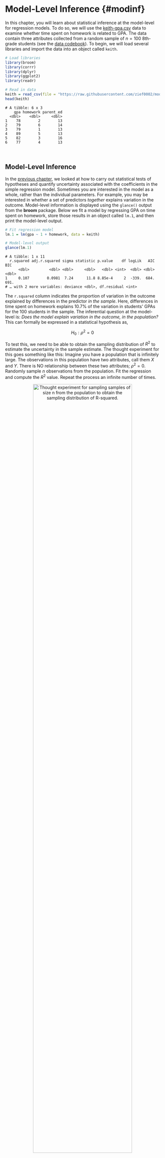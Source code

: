 # Model-Level Inference {#modinf}




In this chapter, you will learn about statistical inference at the model-level for regression models. To do so, we will use the [keith-gpa.csv](https://raw.githubusercontent.com/zief0002/modeling/master/data/keith-gpa.csv) data to examine whether time spent on homework is related to GPA. The data contain three attributes collected from a random sample of $n=100$ 8th-grade students (see the [data codebook](http://zief0002.github.io/epsy-8251/codebooks/keith-gpa.html)). To begin, we will load several libraries and import the data into an object called `keith`. 


```r
# Load libraries
library(broom)
library(corrr)
library(dplyr)
library(ggplot2)
library(readr)

# Read in data
keith = read_csv(file = "https://raw.githubusercontent.com/zief0002/modeling/master/data/keith-gpa.csv")
head(keith)
```

```
# A tibble: 6 x 3
    gpa homework parent_ed
  <dbl>    <dbl>     <dbl>
1    78        2        13
2    79        6        14
3    79        1        13
4    89        5        13
5    82        3        16
6    77        4        13
```

<br />


## Model-Level Inference

In the [previous chapter](#coefinf), we looked at how to carry out statistical tests of hypotheses and quantify uncertainty associated with the coefficients in the simple regression model. Sometimes you are interested in the model as a whole, rather than the individual parameters. For example, you may be interested in whether a set of predictors *together* explains variation in the outcome. Model-level information is displayed using the `glance()` output from the **broom** package. Below we fit a model by regressing GPA on time spent on homework, store those results in an object called `lm.1`, and then print the model-level output.


```r
# Fit regression model
lm.1 = lm(gpa ~ 1 + homework, data = keith)

# Model-level output
glance(lm.1)
```

```
# A tibble: 1 x 11
  r.squared adj.r.squared sigma statistic p.value    df logLik   AIC   BIC
      <dbl>         <dbl> <dbl>     <dbl>   <dbl> <int>  <dbl> <dbl> <dbl>
1     0.107        0.0981  7.24      11.8 8.85e-4     2  -339.  684.  691.
# … with 2 more variables: deviance <dbl>, df.residual <int>
```

The `r.squared` column indicates the proportion of variation in the outcome explained by differences in the predictor *in the sample*. Here, differences in time spent on homework explains 10.7\% of the variation in students' GPAs for the 100 students in the sample. The inferential question at the model-level is: *Does the model explain variation in the outcome, in the population?* This can formally be expressed in a statistical hypothesis as,

$$
H_0: \rho^2 = 0
$$

To test this, we need to be able to obtain the sampling distribution of $R^2$ to estimate the uncertainty in the sample estimate. The thought experiment for this goes something like this: Imagine you have a population that is infinitely large. The observations in this population have two attributes, call them $X$ and $Y$. There is NO relationship between these two attributes; $\rho^2 = 0$. Randomly sample $n$ observations from the population. Fit the regression and compute the $R^2$ value. Repeat the process an infinite number of times.


<div class="figure" style="text-align: center">
<img src="figs/notes-07-thought-experiment-r2.png" alt="Thought experiment for sampling samples of size n from the population to obtain the sampling distribution of R-squared." width="80%" />
<p class="caption">(\#fig:unnamed-chunk-4)Thought experiment for sampling samples of size n from the population to obtain the sampling distribution of R-squared.</p>
</div>

Below is a density plot of the sampling distribution for $R^2$ based on 1,000 random samples of size 32 drawn from a population where $\rho^2=0$. (Not an infinite number of draws, but large enough that we should have an idea of what the distribution might look like.) 

<div class="figure" style="text-align: center">
<img src="08-model-level-inference_files/figure-html/unnamed-chunk-5-1.png" alt="Sampling distribution based on 1000 simple random samples of size 32 drawn from a population where $\rho^2=0$." width="60%" />
<p class="caption">Sampling distribution based on 1000 simple random samples of size 32 drawn from a population where $\rho^2=0$.</p>
</div>

Most of the $R^2$ values are near 0, although there is some variability that is due to sampling error. This sampling distribution is right-skewed. (WHY???) This means that we cannot use a $t$-distribution to model this distribution---remember the $t$-distribution is symmetric around zero. It turns out that this sampling distribution is better modeled using an $F$-distribution.

<br />


### The *F*-Distribution

In theoretical statistics the *F*-distribution is the ratio of two chi-squared statistics,

$$
F = \frac{\chi^2_1 / \mathit{df}_1}{\chi^2_2 / \mathit{df}_2}
$$

where $\mathit{df}_1$ and $\mathit{df}_2$ are the degrees of freedom associated with each of the chi-squared statistics, respectively. For our purposes, we don't need to pay much attention to this other than to the fact that an *F*-distribution is defined using TWO parameters: $\mathit{df}_1$ and $\mathit{df}_2$. Knowing these two values completely parameterize the *F*-distribution (they give the shape, expected value, and variation).

In regression analysis, the *F*-distribution associated with model-level inference is based on the following degrees of freedom:

$$
\begin{split}
\mathit{df}_1 &= p \\
\mathit{df}_2 &= \mathit{df}_{\mathrm{Total}}-p
\end{split}
$$

where *p* is the number of predictors used in the model and $\mathrm{Total}$ is the total degrees of freedom in the data used in the regression model ($\mathrm{Total}=n-1$). In our example, $\mathit{df}_1=1$ and $\mathit{df}_2=99-1=98$. Using these values, we have defined the $F(1,98)$-distribution.

The *F*-distribution is the sampling distribution of *F*-values (not $R^2$-values). But, it turns out that we can easily convert an $R^2$-value to an *F*-value using,

$$
F = \frac{R^2}{1 - R^2} \times \frac{\mathit{df}_2}{\mathit{df}_1}
$$

In our example,

$$
\begin{split}
F &= \frac{0.107}{1 - 0.107} \times \frac{98}{1} \\[1em]
&= 0.1198 \times 98 \\[1em]
&= 11.74
\end{split}
$$

Thus, our observed *F*-value is: $F(1,98)=11.74$. To evaluate this under the null hypothesis, we find the area under the $F(1,98)$ density curve that corresponds to *F*-values *at least as extreme* as our observed *F*-value of 11.74.

<div class="figure" style="text-align: center">
<img src="08-model-level-inference_files/figure-html/unnamed-chunk-6-1.png" alt="Plot of the probability curve for the F(1,98) distribution. The shaded area under the curve represents the *p*-value for a test evaluating whether the population rho-squared is zero using an observed *F*-value of 11.74." width="50%" />
<p class="caption">(\#fig:unnamed-chunk-6)Plot of the probability curve for the F(1,98) distribution. The shaded area under the curve represents the *p*-value for a test evaluating whether the population rho-squared is zero using an observed *F*-value of 11.74.</p>
</div>

This area (which is one-sided in the $F$-distribution) corresponds to the $p$-value. In our case this $p$-value is 0.000885. The probability of observing an $F$-value at least as extreme as we the one we observed ($F=11.74$) under the assumption that the null hypothesis is true is 0.000885. This suggests that the empirical data are inconsistent with the hypothesis that $\rho^2=0$, and it is unlikely that the model explains no variation in students' GPAs. 

<br />


### Using the *F*-distribution in Practice

In practice, all of this information is provided in the output of the `glance()` function.


```r
glance(lm.1)
```

```
# A tibble: 1 x 11
  r.squared adj.r.squared sigma statistic p.value    df logLik   AIC   BIC
      <dbl>         <dbl> <dbl>     <dbl>   <dbl> <int>  <dbl> <dbl> <dbl>
1     0.107        0.0981  7.24      11.8 8.85e-4     2  -339.  684.  691.
# … with 2 more variables: deviance <dbl>, df.residual <int>
```

The observed *F*-value is given in the `statistic` column and the associated degrees of freedom are provided in the `df` and `df.residual` columns. Note that the value in the `df` column is one unit higher than it should be; the correct value for $\textit{df}_1$ is $2-1 = 1$.^[The `df` value given in `glance()` corresponds to the overall number of coefficients being estimated in the model, which includes the intercept, and not the number of predictors.] Lastly, the *p*-value is given in the `p.value` column.

<br />


### ANOVA Decomposition

We can also get the model-level inferential information from the `anova()` output. This gives us the ANOVA decomposition for the model.


```r
anova(lm.1)
```

```
Analysis of Variance Table

Response: gpa
          Df Sum Sq Mean Sq F value    Pr(>F)    
homework   1  616.5  616.54  11.763 0.0008854 ***
Residuals 98 5136.4   52.41                      
---
Signif. codes:  0 '***' 0.001 '**' 0.01 '*' 0.05 '.' 0.1 ' ' 1
```

Note that the two *df* values for the model-level *F*-statistic correspond to the *df* in each row of the ANOVA table. The first *df* (in this case, 1) is the model degrees-of-freedom, and the second *df* (in this case, 98) is the residual degrees-of-freedom. Note the *p*-value is the same as that from the `glance()` function.

This ANOVA decomposition also breaks out the sum of squared values into the variation explained by the model (616.5) and that which is unexplained by the model (residual variation; 5136.4). Summing these two values will give the total amount of variation which can be used to compute $R^2$; $R^2 = \mathrm{SS}_{\mathrm{Model}}/\mathrm{SS}_{\mathrm{Total}}$.

This decomposition also gives us another way to consider the *F*-statistic. Recall that the *F*-statistic had a direct relationship to $R^2$

$$
F = \frac{R^2}{1 - R^2} \times \frac{\mathit{df}_2}{\mathit{df}_1}
$$

<!-- Using algebra, we could also express this as a ratio of two fractions: -->

<!-- $$ -->
<!-- F = \frac{\frac{R^2}{\mathit{df}_1}}{\frac{1 - R^2}{\mathit{df}_2}} -->
<!-- $$ -->


Since $R^2 = \mathrm{SS}_{\mathrm{Model}}/\mathrm{SS}_{\mathrm{Total}}$ we can rewrite this as:

$$
F = \frac{\frac{\mathrm{SS}_{\mathrm{Model}}}{\mathrm{SS}_{\mathrm{Total}}}}{1 - \frac{\mathrm{SS}_{\mathrm{Model}}}{\mathrm{SS}_{\mathrm{Total}}}} \times \frac{\mathit{df}_2}{\mathit{df}_1}
$$

Using algebra,

$$
\begin{split}
F &= \frac{\frac{\mathrm{SS}_{\mathrm{Model}}}{\mathrm{SS}_{\mathrm{Total}}}}{\frac{\mathrm{SS}_{\mathrm{Total}}}{\mathrm{SS}_{\mathrm{Total}}} - \frac{\mathrm{SS}_{\mathrm{Model}}}{\mathrm{SS}_{\mathrm{Total}}}} \times \frac{\mathit{df}_2}{\mathit{df}_1} \\[2ex]
&= \frac{\frac{\mathrm{SS}_{\mathrm{Model}}}{\mathrm{SS}_{\mathrm{Total}}}}{\frac{\mathrm{SS}_{\mathrm{Total}} - \mathrm{SS}_{\mathrm{Model}}}{\mathrm{SS}_{\mathrm{Total}}}} \times \frac{\mathit{df}_2}{\mathit{df}_1} \\[2ex]
&= \frac{\mathrm{SS}_{\mathrm{Model}}}{\mathrm{SS}_{\mathrm{Total}} - \mathrm{SS}_{\mathrm{Model}}} \times \frac{\mathit{df}_2}{\mathit{df}_1} \\[2ex]
&= \frac{\mathrm{SS}_{\mathrm{Model}}}{\mathrm{SS}_{\mathrm{Error}}} \times \frac{\mathit{df}_2}{\mathit{df}_1} \\[2ex]
\end{split}
$$

This expression of the *F*-statistic helps us see that the *F*-statistic is proportional to the ratio of the explained and unexplained variation. So long as the degrees of freedom remain the same, if the model explains more variation, the numerator of the *F*-statistic gets larger and the denominator will be smaller. Thus, larger *F*-values are associated with more explained variation by the model. We could also have seen this in the earlier expression of the *F*-statistic using $R^2$.

<br />


### The *F*-Statistic as the Ratio of Two Variance Estimates

In statistical theory, a sum of squares divided by a degrees of freedom is referred to as a *mean squared* value---the *average* amount of variation per degree of freedom. Since $\mathit{df}_1$ is the model degrees of freedom and $\mathit{df}_2$ is the residual (or error) degrees of freedom we could also express the *F*-statistic as:


$$
\begin{split}
F &= \frac{\mathrm{SS}_{\mathrm{Model}}}{\mathrm{SS}_{\mathrm{Error}}} \times \frac{\mathit{df}_{\mathrm{Error}}}{\mathit{df}_{\mathrm{Model}}} \\[2ex]
&= \frac{\frac{\mathrm{SS}_{\mathrm{Model}}}{\mathit{df}_{\mathrm{Model}}}}{\frac{\mathrm{SS}_{\mathrm{Error}}}{\mathit{df}_{\mathrm{Error}}}} \\[2ex]
&= \frac{\mathrm{MS}_{\mathrm{Model}}}{\mathrm{MS}_{\mathrm{Error}}}
\end{split}
$$

Thus the *F*-value is the ratio of the average variation explained by the model and the average variation that remains unexplained. In our example

$$
\begin{split}
\mathrm{MS}_{\mathrm{Model}} &= \frac{616.5}{1} = 616.5 \\[2ex]
\mathrm{MS}_{\mathrm{Error}} &= \frac{5136.4}{98} = 52.41 \\
\end{split}
$$

These values are also printed in the `anova()` output.


```r
anova(lm.1)
```

```
Analysis of Variance Table

Response: gpa
          Df Sum Sq Mean Sq F value    Pr(>F)    
homework   1  616.5  616.54  11.763 0.0008854 ***
Residuals 98 5136.4   52.41                      
---
Signif. codes:  0 '***' 0.001 '**' 0.01 '*' 0.05 '.' 0.1 ' ' 1
```

$$
F = \frac{616.5}{52.41} = 11.76
$$


The observed *F*-value of 11.76 indicates that the average explained variation is 11.76 times that of the average unexplained variation. There is an awful lot more explained variation than unexplained variation, on average. Another name for a mean squared value is a *variance estimate*. A variance estimate is literally the average amount of variation (in the squared metric) per degree of freedom. For example, go back to the introductory statistics formula for using sample data to estimate a variance:

$$
\hat\sigma^2_Y = \frac{\sum(Y_i - \bar{Y})^2}{n-1}
$$

This numerator is a sum of squares; namely the $\mathrm{SS}_{\mathrm{Total}}$. The denominator is the total degrees of freedom. We could have also referred to this as a mean square

$$
\begin{split}
\hat\sigma^2_Y &= \frac{\mathrm{SS}_{\mathrm{Total}}}{\mathit{df}_{\mathrm{Total}}} \\[2ex]
&= \mathrm{MS}_{\mathrm{Total}}
\end{split}
$$

Note that the $\mathrm{MS}_{\mathrm{Total}}$ is not printed in the `anova()` output. However, it can be computed from the values that are printed. The $\mathrm{SS}_{\mathrm{Total}}$ is just the sum of the printed sum of squares, and likewise the $$\mathit{df}_{\mathrm{Total}}$$ is the sum of the *df* values.

$$
\begin{split}
\mathrm{SS}_{\mathrm{Total}} &= 616.5 + 5136.4 = 5752.9 \\[2ex]
\mathit{df}_{\mathrm{Total}} &= 1 + 98 = 99
\end{split}
$$

Then the $\mathrm{MS}_{\mathrm{Total}}$ is the ratio of these values,

$$
\mathrm{MS}_{\mathrm{Total}} = \frac{5752.9}{99} = 58.11
$$

Since this is a estimate of the outcome variable's variance, we could also have computes the sample variance of the outcome variable, `gpa`, using the `var()` function.


```r
keith %>%
  summarize(V_gpa = var(gpa))
```

```
# A tibble: 1 x 1
  V_gpa
  <dbl>
1  58.1
```

The total mean square, or variance estimate, is also the mean square estimate of the residuals from the intercept-only model.


```r
# Fit intercept-only model
lm.0 = lm(gpa ~ 1, data = keith)

# ANOVA decomposition
anova(lm.0)
```

```
Analysis of Variance Table

Response: gpa
          Df Sum Sq Mean Sq F value Pr(>F)
Residuals 99 5752.9   58.11               
```

Remember the sum of squared residuals is $(Y_i - \hat{Y_i})^2$, but in the intercept-only model $\hat{Y_i}$ is the marginal mean, i.e., $\hat{Y_i} = \bar{Y}$. This is the numerator of the sample variance estimate and is why the mean square error from the intercept-only model and the sample variance for GPA are equivalent!

<br />


<!-- ### The F-Distribution is the Ratio of Two Chi-Squared Distributions -->

<!-- Because mean square values are variance estimates, the *F*-statistic can also be expressed as: -->

<!-- $$ -->
<!-- F = \frac{\hat\sigma^2_{\mathrm{Model}}}{\hat\sigma^2_{\mathrm{Error}}} -->
<!-- $$ -->

<!-- Stat theory tells us that the sampling distribution for a variance is $\chi^2$-distributed with a particular *df*. The model explained variance estimate ($\hat\sigma^2_{\mathrm{Model}}$) is $\chi^2$-distributed with *p* degrees of freedom (where *p* is the number of predictors in the model) and the unexplained variance estimate ($\hat\sigma^2_{\mathrm{Error}}$) is $\chi^2$-distributed with $\mathit{df}_{\mathrm{Total}} - p$ degrees of freedom. -->

<!-- <br /> -->


### Relationship Between Coefficient-Level and Model-Level Inference

Lastly, we point out that in simple regression models (models with only one predictor), the results of the model-level inference (i.e., the *p*-value) is exactly the same as that for the coefficient-level inference for the slope. 


```r
# Model-level inference
glance(lm.1)
```

```
# A tibble: 1 x 11
  r.squared adj.r.squared sigma statistic p.value    df logLik   AIC   BIC
      <dbl>         <dbl> <dbl>     <dbl>   <dbl> <int>  <dbl> <dbl> <dbl>
1     0.107        0.0981  7.24      11.8 8.85e-4     2  -339.  684.  691.
# … with 2 more variables: deviance <dbl>, df.residual <int>
```

```r
# Coefficient-level inference
tidy(lm.1)
```

```
# A tibble: 2 x 5
  term        estimate std.error statistic  p.value
  <chr>          <dbl>     <dbl>     <dbl>    <dbl>
1 (Intercept)    74.3      1.94      38.3  1.01e-60
2 homework        1.21     0.354      3.43 8.85e- 4
```


That is because the model is composed of a single predictor, so asking whether the model accounts for variation in GPA **is the same as** asking whether GPA is different, on average, for students who spend a one-hour difference in time on homework. *Once we have multiple predictors in the model, the model-level results and predictor-level results will not be the same.*

<br />


## Confidence Envelope for the Model

Re-consider our thought experiment. Again, imagine you have a population that is infinitely large. The observations in this population have two attributes, call them $X$ and $Y$. The relationship between these two attributes can be expressed via a regression equation as: $\hat{Y}=\beta_0 + \beta_1(X)$. Randomly sample $n$ observations from the population, and compute the fitted regression equation, this time plotting the line (rather than only paying attention to the numerical estimates of the slope or intercept). Continue sampling from this population, each time drawing the fitted regression equation.

<div class="figure" style="text-align: center">
<img src="figs/notes-07-thought-experiment-confidence-envelope.png" alt="Thought experiment for sampling samples of size *n* from the population to obtain the fitted regression line." width="80%" />
<p class="caption">(\#fig:unnamed-chunk-13)Thought experiment for sampling samples of size *n* from the population to obtain the fitted regression line.</p>
</div>

Now, imagine superimposing all of these lines on the same plot. 

<div class="figure" style="text-align: center">
<img src="figs/notes-07-superimposed-lines.png" alt="Plot showing the fitted regression lines for many, many random samples of size *n*." width="50%" />
<p class="caption">(\#fig:unnamed-chunk-14)Plot showing the fitted regression lines for many, many random samples of size *n*.</p>
</div>

Examining where the sampled lines fall gives a visual interpretation of the uncertainty in the model. This two-dimensional display of uncertainty is referred to as a *confidence envelope*. In practice we estimate the uncertainty from the sample data and plot it around the fitted line from the sample.

For simple regression models, we can plot this directly by including the the `geom_smooth()` layer in our plot. This adds a smoother to the plot. To add the fitted simple regression line, we use the argument `method="lm"`. This will add the fitted regression line and confidence envelope to the plot based on fitting a linear model to the variables included in the `x=` and `y=` arguments in the aesthetic mapping defined in `aes()`.^[The confidence envelope can be omitted by using the argument `se=FALSE`.] The color of the fitted line and of the confidence envelope can be set using `color=` and `fill=` respectively.


```r
# Create plot
ggplot(data = keith, aes(x = homework, y = gpa)) +
  geom_smooth(method = "lm", color = "#c62f4b", fill = "#696969") +
  xlab("Time spent on homework") +
  ylab("GPA (on a 100-pt. scale)") +
  theme_bw()
```

<div class="figure" style="text-align: center">
<img src="08-model-level-inference_files/figure-html/unnamed-chunk-15-1.png" alt="GPA plotted as a function of time spent on homework. The OLS regression line (raspberry) and confidence envelope (grey shaded area) are also displayed." width="50%" />
<p class="caption">(\#fig:unnamed-chunk-15)GPA plotted as a function of time spent on homework. The OLS regression line (raspberry) and confidence envelope (grey shaded area) are also displayed.</p>
</div>

Note that we want to indicate the confidence envelope or make reference to the uncertainty in the figure caption. We pointed out that the confidence envelope indicates uncertainty by displaying the sampling variation associated with the location of the fitted regression line. 

We can also use this plot to make inferences about the mean $Y$-value conditioned on $X$. For example, using the fitted regression equation, the model predicts that the mean GPA for students who spend 6 hours each week on homework is 81.6. Graphically this is the point on the fitted regression line associated with $X=6$. 

However, we also now understand that there is uncertainty associated with estimates obtained from sample data. How much uncertainty is there in that estimate of 81.6? We can use the bounds of the confidence envelope at $X=6$ to answer this question. The lower bound of the confidence envelope at $X=6$ is approximately 80 and the upper bound is approximately 83. This tells, based on the sample data, we think the mean GPA for students who spend 6 hours each week on homework is between 80 and 83. Graphically, we can see these values in the plot.

<div class="figure" style="text-align: center">
<img src="08-model-level-inference_files/figure-html/unnamed-chunk-16-1.png" alt="GPA plotted as a function of time spent on homework. The OLS regression line (raspberry) and confidence ebnvelope (grey shaded area) are also displayed. The fitted value at *X*=6 is displayed as a point and the uncertainty in the estimate is displayed as an error bar." width="50%" />
<p class="caption">(\#fig:unnamed-chunk-16)GPA plotted as a function of time spent on homework. The OLS regression line (raspberry) and confidence ebnvelope (grey shaded area) are also displayed. The fitted value at *X*=6 is displayed as a point and the uncertainty in the estimate is displayed as an error bar.</p>
</div>

This uncertainty estimate is technically a 95% confidence interval for the mean GPA for students who spend 6 hours each week on homework. As such, a more formal interpretation is:

> With 95% confidence, the mean GPA for students who spend 6 hours each week on homework is between 80 and 83.


Notice that there is more uncertainty for the mean GPA for some values of $X$ than for others. This is because of the amount of information at each $X$. We have more information in the data around the mean $X$-value and less information at extreme $X$-values. That implies that we have more certainty in the estimates we make for the mean GPA for students who spend around 5 hours of homework each week than we do in students who only spend 1 hour aweek or those who spend 11 hours a week on homework.



